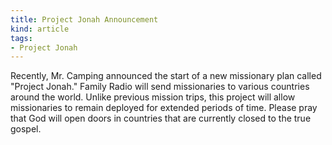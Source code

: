 ```yaml
---
title: Project Jonah Announcement
kind: article
tags:
- Project Jonah
---
```

Recently, Mr. Camping announced the start of a new missionary plan called "Project Jonah."
Family Radio will send missionaries to various countries around the world.  Unlike previous 
mission trips, this project will allow missionaries to remain deployed for extended periods 
of time.  Please pray that God will open doors in countries that are currently closed to the 
true gospel.

